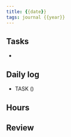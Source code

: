 ```yaml
---
title: {{date}}
tags: journal {{year}}
---
```


## Tasks

- 
## Daily log

- TASK ()
## Hours

## Review

